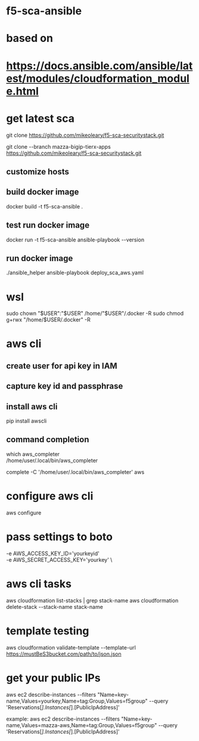 # f5-sca-ansible

# based on
# https://docs.ansible.com/ansible/latest/modules/cloudformation_module.html

# get latest sca
git clone https://github.com/mikeoleary/f5-sca-securitystack.git

git clone --branch mazza-bigip-tierx-apps https://github.com/mikeoleary/f5-sca-securitystack.git 

## customize hosts

## build docker image
docker build -t f5-sca-ansible .

##  test run docker image
docker run -t f5-sca-ansible ansible-playbook --version

## run docker image
./ansible_helper ansible-playbook deploy_sca_aws.yaml

# wsl
sudo chown "$USER":"$USER" /home/"$USER"/.docker -R
sudo chmod g+rwx "/home/$USER/.docker" -R

# aws cli

## create user for api key in IAM
## capture key id and passphrase
## install aws cli
pip install awscli

## command completion
which aws_completer \
/home/user/.local/bin/aws_completer

complete -C '/home/user/.local/bin/aws_completer' aws

# configure aws cli
aws configure

# pass settings to boto

-e AWS_ACCESS_KEY_ID='yourkeyid' \
-e AWS_SECRET_ACCESS_KEY='yourkey' \

# aws cli tasks
aws cloudformation list-stacks | grep stack-name
aws cloudformation delete-stack --stack-name stack-name

# template testing
aws cloudformation validate-template --template-url https://mustBeS3bucket.com/path/to/json.json

# get your public IPs

aws ec2 describe-instances --filters "Name=key-name,Values=yourkey,Name=tag:Group,Values=f5group" --query 'Reservations[*].Instances[*].[PublicIpAddress]'

example:
aws ec2 describe-instances --filters "Name=key-name,Values=mazza-aws,Name=tag:Group,Values=f5group" --query 'Reservations[*].Instances[*].[PublicIpAddress]'